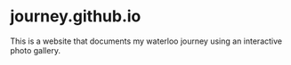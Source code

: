 # journey.github.io
This is a website that documents my waterloo journey using an interactive photo gallery.
